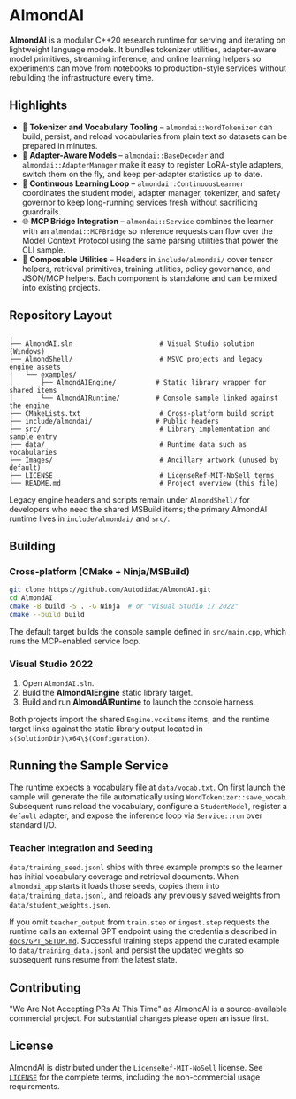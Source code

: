# AlmondAI

**AlmondAI** is a modular C++20 research runtime for serving and iterating on
lightweight language models. It bundles tokenizer utilities, adapter-aware model
primitives, streaming inference, and online learning helpers so experiments can
move from notebooks to production-style services without rebuilding the
infrastructure every time.

## Highlights

- 🚀 **Tokenizer and Vocabulary Tooling** – `almondai::WordTokenizer` can build,
  persist, and reload vocabularies from plain text so datasets can be prepared
  in minutes.
- 🧠 **Adapter-Aware Models** – `almondai::BaseDecoder` and
  `almondai::AdapterManager` make it easy to register LoRA-style adapters,
  switch them on the fly, and keep per-adapter statistics up to date.
- 🔁 **Continuous Learning Loop** – `almondai::ContinuousLearner` coordinates the
  student model, adapter manager, tokenizer, and safety governor to keep
  long-running services fresh without sacrificing guardrails.
- 🌐 **MCP Bridge Integration** – `almondai::Service` combines the learner with
  an `almondai::MCPBridge` so inference requests can flow over the Model Context
  Protocol using the same parsing utilities that power the CLI sample.
- 🧩 **Composable Utilities** – Headers in `include/almondai/` cover tensor
  helpers, retrieval primitives, training utilities, policy governance, and
  JSON/MCP helpers. Each component is standalone and can be mixed into existing
  projects.

## Repository Layout

```
.
├── AlmondAI.sln                      # Visual Studio solution (Windows)
├── AlmondShell/                      # MSVC projects and legacy engine assets
│   └── examples/
│       ├── AlmondAIEngine/          # Static library wrapper for shared items
│       └── AlmondAIRuntime/         # Console sample linked against the engine
├── CMakeLists.txt                    # Cross-platform build script
├── include/almondai/                # Public headers
├── src/                              # Library implementation and sample entry
├── data/                             # Runtime data such as vocabularies
├── Images/                           # Ancillary artwork (unused by default)
├── LICENSE                           # LicenseRef-MIT-NoSell terms
└── README.md                         # Project overview (this file)
```

Legacy engine headers and scripts remain under `AlmondShell/` for developers who
need the shared MSBuild items; the primary AlmondAI runtime lives in
`include/almondai/` and `src/`.

## Building

### Cross-platform (CMake + Ninja/MSBuild)

```bash
git clone https://github.com/Autodidac/AlmondAI.git
cd AlmondAI
cmake -B build -S . -G Ninja  # or "Visual Studio 17 2022"
cmake --build build
```

The default target builds the console sample defined in `src/main.cpp`, which
runs the MCP-enabled service loop.

### Visual Studio 2022

1. Open `AlmondAI.sln`.
2. Build the **AlmondAIEngine** static library target.
3. Build and run **AlmondAIRuntime** to launch the console harness.

Both projects import the shared `Engine.vcxitems` items, and the runtime target
links against the static library output located in `$(SolutionDir)\x64\$(Configuration)`.

## Running the Sample Service

The runtime expects a vocabulary file at `data/vocab.txt`. On first launch the
sample will generate the file automatically using `WordTokenizer::save_vocab`.
Subsequent runs reload the vocabulary, configure a `StudentModel`, register a
`default` adapter, and expose the inference loop via `Service::run` over standard
I/O.

### Teacher Integration and Seeding

`data/training_seed.jsonl` ships with three example prompts so the learner has
initial vocabulary coverage and retrieval documents. When `almondai_app` starts it
loads those seeds, copies them into `data/training_data.jsonl`, and reloads any
previously saved weights from `data/student_weights.json`.

If you omit `teacher_output` from `train.step` or `ingest.step` requests the
runtime calls an external GPT endpoint using the credentials described in
[`docs/GPT_SETUP.md`](docs/GPT_SETUP.md). Successful training steps append the
curated example to `data/training_data.jsonl` and persist the updated weights so
subsequent runs resume from the latest state.

## Contributing

"We Are Not Accepting PRs At This Time" as AlmondAI is a source-available
commercial project. For substantial changes please open an issue first.

## License

AlmondAI is distributed under the `LicenseRef-MIT-NoSell` license. See
[`LICENSE`](LICENSE) for the complete terms, including the non-commercial usage
requirements.
